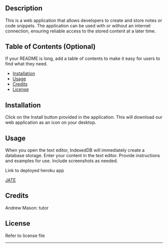 # <Your-Project-Title>

## Description

This is a web application that allows developers to create and store notes or code snippets. The application can be used with or without an internet connection, ensuring reliable access to the stored content at a later time.

## Table of Contents (Optional)

If your README is long, add a table of contents to make it easy for users to find what they need.

- [Installation](#installation)
- [Usage](#usage)
- [Credits](#credits)
- [License](#license)

## Installation

Click on the Install button provided in the application.
This will download our web application as an icon on your desktop.


## Usage

When you open the text editor, IndexedDB will immediately create a database storage.
Enter your content in the text editor.
Provide instructions and examples for use. Include screenshots as needed.


Link to deployed heroku app

<a href=""> JATE</a>




## Credits

Andrew Mason: tutor

## License

Refer to license file

---
